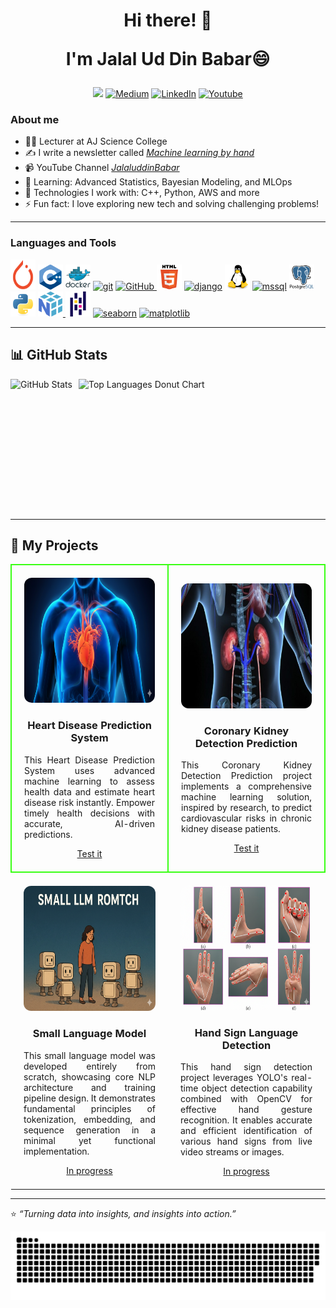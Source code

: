 <h1 align="center">Hi there! 🚀 
  
   I'm Jalal Ud Din Babar😄
</h1>

<div align="center">
  
![](https://komarev.com/ghpvc/?username=umangahuja1&abbreviated=true&style=for-the-badge)
[![Medium](https://img.shields.io/badge/Medium-12100E?style=for-the-badge&logo=medium&logoColor=white)](https://medium.com/@JalaluddinB)
[![LinkedIn](https://img.shields.io/badge/LinkedIn-0077B5?style=for-the-badge&logo=linkedin&logoColor=white)](https://www.linkedin.com/in/jalal-ud-din-babar-726389210/)
[![Youtube](https://img.shields.io/badge/YouTube-FF0000?style=for-the-badge&logo=youtube&logoColor=white)](https://youtu.be/m7WpJduQ9BY)

</div>

### About me

- 👨‍💻 Lecturer at AJ Science College   
- ✍️ I write a newsletter called [*Machine learning by hand*](https://www.linkedin.com/in/jalal-ud-din-babar-726389210/)  
- 📹 YouTube Channel [*JalaluddinBabar*](https://youtu.be/m7WpJduQ9BY)
- 🌱 Learning: Advanced Statistics, Bayesian Modeling, and MLOps
- 🔧 Technologies I work with: C++, Python, AWS and more
- ⚡ Fun fact: I love exploring new tech and solving challenging problems!

---
### Languages and Tools

<p align="left"> 
  <a href="https://pytorch.org/" target="_blank" rel="noreferrer"> <img src="https://raw.githubusercontent.com/devicons/devicon/master/icons/pytorch/pytorch-original.svg" alt="pytorch" width="40" height="48"/></a> 
  <a href="https://www.w3schools.com/cpp/" target="_blank" rel="noreferrer"> <img src="https://raw.githubusercontent.com/devicons/devicon/master/icons/cplusplus/cplusplus-original.svg" alt="cplusplus" width="40" height="40"/></a> 
  <a href="https://www.docker.com/" target="_blank" rel="noreferrer"> <img src="https://raw.githubusercontent.com/devicons/devicon/master/icons/docker/docker-original-wordmark.svg" alt="docker" width="40" height="40"/></a> 
  <a href="https://git-scm.com/" target="_blank" rel="noreferrer"> <img src="https://www.vectorlogo.zone/logos/git-scm/git-scm-icon.svg" alt="git" width="40" height="40"/></a> 
<a href="https://github.com/Jalaludin17" target="_blank" rel="noreferrer">
  <img src="https://github.githubassets.com/images/modules/logos_page/GitHub-Mark.png" alt="GitHub" width="40" height="40" />
</a>
  <a href="https://www.w3.org/html/" target="_blank" rel="noreferrer"> <img src="https://raw.githubusercontent.com/devicons/devicon/master/icons/html5/html5-original-wordmark.svg" alt="html5" width="40" height="40"/></a>
  <a href="https://www.djangoproject.com/" target="_blank" rel="noreferrer"> <img src="https://cdn.worldvectorlogo.com/logos/django.svg" alt="django" width="40" height="40"/></a>
  <a href="https://www.linux.org/" target="_blank" rel="noreferrer"> <img src="https://raw.githubusercontent.com/devicons/devicon/master/icons/linux/linux-original.svg" alt="linux" width="40" height="40"/></a> 
  <a href="https://www.microsoft.com/en-us/sql-server" target="_blank" rel="noreferrer"> <img src="https://www.svgrepo.com/show/303229/microsoft-sql-server-logo.svg" alt="mssql" width="40" height="40"/></a> 
  <a href="https://www.postgresql.org" target="_blank" rel="noreferrer"> <img src="https://raw.githubusercontent.com/devicons/devicon/master/icons/postgresql/postgresql-original-wordmark.svg" alt="postgresql" width="40" height="40"/></a> 
  <a href="https://www.python.org" target="_blank" rel="noreferrer"> <img src="https://raw.githubusercontent.com/devicons/devicon/master/icons/python/python-original.svg" alt="python" width="40" height="40"/></a> 
  <a href="https://numpy.org/" target="_blank" rel="noreferrer"> <img src="https://raw.githubusercontent.com/devicons/devicon/master/icons/numpy/numpy-original.svg" alt="numpy" width="40" height="40"/> </a>
  <a href="https://pandas.pydata.org/" target="_blank" rel="noreferrer"> <img src="https://raw.githubusercontent.com/devicons/devicon/master/icons/pandas/pandas-original.svg" alt="pandas" width="40" height="40"/></a>
  <a href="https://seaborn.pydata.org/" target="_blank" rel="noreferrer"> <img src="https://seaborn.pydata.org/_static/logo-wide-lightbg.svg" alt="seaborn" width="90" height="70"/></a>
  <a href="https://matplotlib.org/" target="_blank" rel="noreferrer"> <img src="https://matplotlib.org/_static/logo2.svg" alt="matplotlib" width="90" height="70"/></a>
</p> 

---

## 📊 GitHub Stats

<div style="display: flex; gap: 10px;">
  <img height="210" src="https://github-readme-stats.vercel.app/api?username=Jalaludin17&rank_icon=github&show_icons=true&theme=swift&include_all_commits=true" alt="GitHub Stats" />
  <img height="200" src="https://github-readme-stats.vercel.app/api/top-langs/?username=Jalaludin17&layout=donut&theme=swift" alt="Top Languages Donut Chart" />
</div>

---

## 🚀 My Projects

<table>
  <tr>
    <td width="50%" style="border: 2px solid #39FF14; border-radius: 16px; padding: 20px;">
      <div align="center">
        <img src="heart_disease_pred.png" alt="Heart Disease Prediction System" width="300" height="200" style="border-radius: 12px;"/>
        <h3>Heart Disease Prediction System</h3>
        <p align="justify">This Heart Disease Prediction System uses advanced machine learning to assess health data and estimate heart disease risk instantly. Empower timely health decisions with accurate, AI-driven predictions.</p>
        <a href="https://jalaludin17.github.io/chd-prediction/">Test it</a>
      </div>
    </td>
    <td width="50%" style="border: 2px solid #39FF14; border-radius: 16px; padding: 20px;">
      <div align="center">
        <img src="End-Stage-Renal-Disease.jpg" alt="Coronary Kidney Detection Prediction" width="300" height="200" style="border-radius: 12px;"/>
        <h3>Coronary Kidney Detection Prediction</h3>
        <p align="justify">This Coronary Kidney Detection Prediction project implements a comprehensive machine learning solution, inspired by research, to predict cardiovascular risks in chronic kidney disease patients.</p>
        <a href="https://jalaludin17.github.io/CKD-Prediction/">Test it</a>
      </div>
    </td>
  </tr>
  <tr>
    <td width="50%" style="border: 2px solid #green; border-radius: 16px; padding: 20px;">
      <div align="center">
        <img src="Small-Language-Models.png" alt="Small Language Model" width="300" height="200" style="border-radius: 12px;"/>
        <h3>Small Language Model</h3>
        <p align="justify">This small language model was developed entirely from scratch, showcasing core NLP architecture and training pipeline design. It demonstrates fundamental principles of tokenization, embedding, and sequence generation in a minimal yet functional implementation.</p>
        <a href="https://project-3-url.com">In progress</a>
      </div>
    </td>
    <td width="50%" style="border: 2px solid #green; border-radius: 16px; padding: 20px;">
      <div align="center">
        <img src="yolo-object-detection.png" alt="Hand Sign Language Detection" width="300" height="200" style="border-radius: 12px;"/>
        <h3>Hand Sign Language Detection</h3>
        <p align="justify">This hand sign detection project leverages YOLO's real-time object detection capability combined with OpenCV for effective hand gesture recognition. It enables accurate and efficient identification of various hand signs from live video streams or images.</p>
        <a href="https://project-4-url.com">In progress</a>
      </div>
    </td>
  </tr>
</table>
    
---

⭐ _“Turning data into insights, and insights into action.”_

![snake gif](https://github.com/Jalaludin17/Jalaludin17/blob/output/github-snake-dark.svg)
